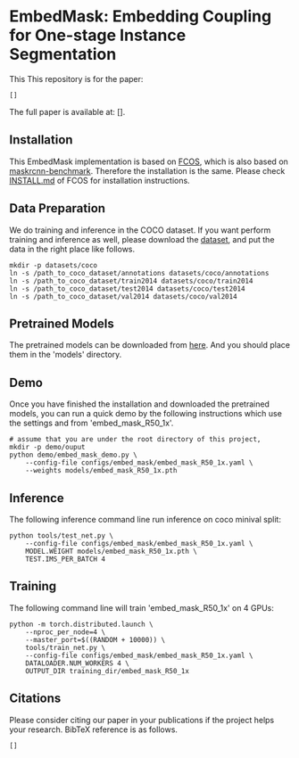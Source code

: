 # EmbedMask: Embedding Coupling for One-stage Instance Segmentation

This This repository is for the paper:

    []

The full paper is available at: []. 

## Installation
This EmbedMask implementation is based on [FCOS](https://github.com/tianzhi0549/FCOS), which is also based on [maskrcnn-benchmark](https://github.com/facebookresearch/maskrcnn-benchmark). 
Therefore the installation is the same. Please check [INSTALL.md](https://github.com/tianzhi0549/FCOS/blob/master/INSTALL.md) of FCOS for installation instructions.

## Data Preparation

We do training and inference in the COCO dataset. If you want perform training and inference as well, please download the [dataset](http://cocodataset.org/#download), and put the data in the right place like follows.

    mkdir -p datasets/coco
    ln -s /path_to_coco_dataset/annotations datasets/coco/annotations
    ln -s /path_to_coco_dataset/train2014 datasets/coco/train2014
    ln -s /path_to_coco_dataset/test2014 datasets/coco/test2014
    ln -s /path_to_coco_dataset/val2014 datasets/coco/val2014

## Pretrained Models

The pretrained models can be downloaded from [here](https://1drv.ms/u/s!Al_gruIFwTUskAC9jf6oqkQ860of?e=u8j4AP). And you should place them in the 'models' directory.

## Demo

Once you have finished the installation and downloaded the pretrained models, you can run a quick demo by the following instructions which use the settings and from 'embed_mask_R50_1x'.
    
    # assume that you are under the root directory of this project,
    mkdir -p demo/ouput
    python demo/embed_mask_demo.py \
        --config-file configs/embed_mask/embed_mask_R50_1x.yaml \
        --weights models/embed_mask_R50_1x.pth


## Inference

The following inference command line run inference on coco minival split:

    python tools/test_net.py \
        --config-file configs/embed_mask/embed_mask_R50_1x.yaml \
        MODEL.WEIGHT models/embed_mask_R50_1x.pth \
        TEST.IMS_PER_BATCH 4

## Training

The following command line will train 'embed_mask_R50_1x' on 4 GPUs:

    python -m torch.distributed.launch \
        --nproc_per_node=4 \
        --master_port=$((RANDOM + 10000)) \
        tools/train_net.py \
        --config-file configs/embed_mask/embed_mask_R50_1x.yaml \
        DATALOADER.NUM_WORKERS 4 \
        OUTPUT_DIR training_dir/embed_mask_R50_1x

## Citations
Please consider citing our paper in your publications if the project helps your research. BibTeX reference is as follows.
```
[]
```
